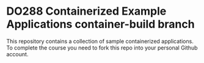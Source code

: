 # DO288 Containerized Example Applications container-build branch

This repository contains a collection of sample containerized applications.  To complete the course you need to fork this repo into your personal Github account.

